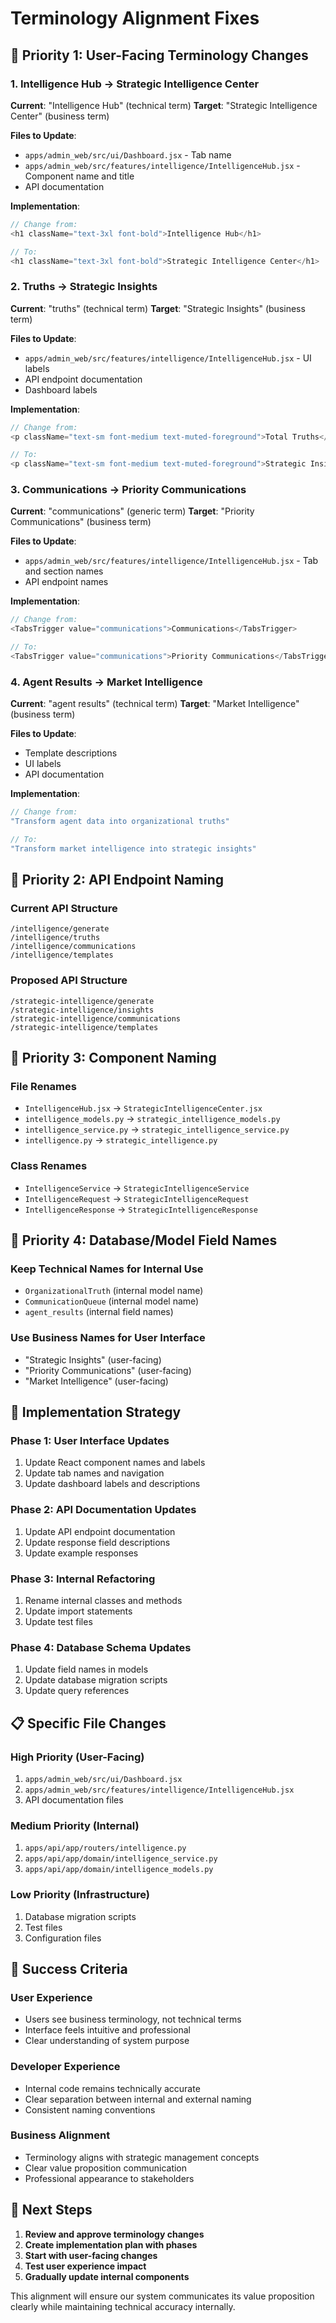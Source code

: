 # Terminology Alignment Fixes

## 🎯 **Priority 1: User-Facing Terminology Changes**

### **1. Intelligence Hub → Strategic Intelligence Center**

**Current**: "Intelligence Hub" (technical term)
**Target**: "Strategic Intelligence Center" (business term)

**Files to Update**:

- `apps/admin_web/src/ui/Dashboard.jsx` - Tab name
- `apps/admin_web/src/features/intelligence/IntelligenceHub.jsx` - Component name and title
- API documentation

**Implementation**:

```javascript
// Change from:
<h1 className="text-3xl font-bold">Intelligence Hub</h1>

// To:
<h1 className="text-3xl font-bold">Strategic Intelligence Center</h1>
```

### **2. Truths → Strategic Insights**

**Current**: "truths" (technical term)
**Target**: "Strategic Insights" (business term)

**Files to Update**:

- `apps/admin_web/src/features/intelligence/IntelligenceHub.jsx` - UI labels
- API endpoint documentation
- Dashboard labels

**Implementation**:

```javascript
// Change from:
<p className="text-sm font-medium text-muted-foreground">Total Truths</p>

// To:
<p className="text-sm font-medium text-muted-foreground">Strategic Insights</p>
```

### **3. Communications → Priority Communications**

**Current**: "communications" (generic term)
**Target**: "Priority Communications" (business term)

**Files to Update**:

- `apps/admin_web/src/features/intelligence/IntelligenceHub.jsx` - Tab and section names
- API endpoint names

**Implementation**:

```javascript
// Change from:
<TabsTrigger value="communications">Communications</TabsTrigger>

// To:
<TabsTrigger value="communications">Priority Communications</TabsTrigger>
```

### **4. Agent Results → Market Intelligence**

**Current**: "agent results" (technical term)
**Target**: "Market Intelligence" (business term)

**Files to Update**:

- Template descriptions
- UI labels
- API documentation

**Implementation**:

```javascript
// Change from:
"Transform agent data into organizational truths"

// To:
"Transform market intelligence into strategic insights"
```

## 🎯 **Priority 2: API Endpoint Naming**

### **Current API Structure**

```text
/intelligence/generate
/intelligence/truths
/intelligence/communications
/intelligence/templates
```

### **Proposed API Structure**

```text
/strategic-intelligence/generate
/strategic-intelligence/insights
/strategic-intelligence/communications
/strategic-intelligence/templates
```

## 🎯 **Priority 3: Component Naming**

### **File Renames**

- `IntelligenceHub.jsx` → `StrategicIntelligenceCenter.jsx`
- `intelligence_models.py` → `strategic_intelligence_models.py`
- `intelligence_service.py` → `strategic_intelligence_service.py`
- `intelligence.py` → `strategic_intelligence.py`

### **Class Renames**

- `IntelligenceService` → `StrategicIntelligenceService`
- `IntelligenceRequest` → `StrategicIntelligenceRequest`
- `IntelligenceResponse` → `StrategicIntelligenceResponse`

## 🎯 **Priority 4: Database/Model Field Names**

### **Keep Technical Names for Internal Use**

- `OrganizationalTruth` (internal model name)
- `CommunicationQueue` (internal model name)
- `agent_results` (internal field names)

### **Use Business Names for User Interface**

- "Strategic Insights" (user-facing)
- "Priority Communications" (user-facing)
- "Market Intelligence" (user-facing)

## 🔧 **Implementation Strategy**

### **Phase 1: User Interface Updates**

1. Update React component names and labels
2. Update tab names and navigation
3. Update dashboard labels and descriptions

### **Phase 2: API Documentation Updates**

1. Update API endpoint documentation
2. Update response field descriptions
3. Update example responses

### **Phase 3: Internal Refactoring**

1. Rename internal classes and methods
2. Update import statements
3. Update test files

### **Phase 4: Database Schema Updates**

1. Update field names in models
2. Update database migration scripts
3. Update query references

## 📋 **Specific File Changes**

### **High Priority (User-Facing)**

1. `apps/admin_web/src/ui/Dashboard.jsx`
2. `apps/admin_web/src/features/intelligence/IntelligenceHub.jsx`
3. API documentation files

### **Medium Priority (Internal)**

1. `apps/api/app/routers/intelligence.py`
2. `apps/api/app/domain/intelligence_service.py`
3. `apps/api/app/domain/intelligence_models.py`

### **Low Priority (Infrastructure)**

1. Database migration scripts
2. Test files
3. Configuration files

## 🎯 **Success Criteria**

### **User Experience**

- Users see business terminology, not technical terms
- Interface feels intuitive and professional
- Clear understanding of system purpose

### **Developer Experience**

- Internal code remains technically accurate
- Clear separation between internal and external naming
- Consistent naming conventions

### **Business Alignment**

- Terminology aligns with strategic management concepts
- Clear value proposition communication
- Professional appearance to stakeholders

## 🚀 **Next Steps**

1. **Review and approve terminology changes**
2. **Create implementation plan with phases**
3. **Start with user-facing changes**
4. **Test user experience impact**
5. **Gradually update internal components**

This alignment will ensure our system communicates its value proposition clearly while maintaining technical accuracy internally.
